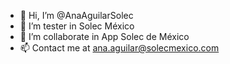 - 👋 Hi, I’m @AnaAguilarSolec
- 👀 I’m tester in Solec México 
- 💞️ I’m collaborate in App Solec de México 
- 📫 Contact me at ana.aguilar@solecmexico.com
